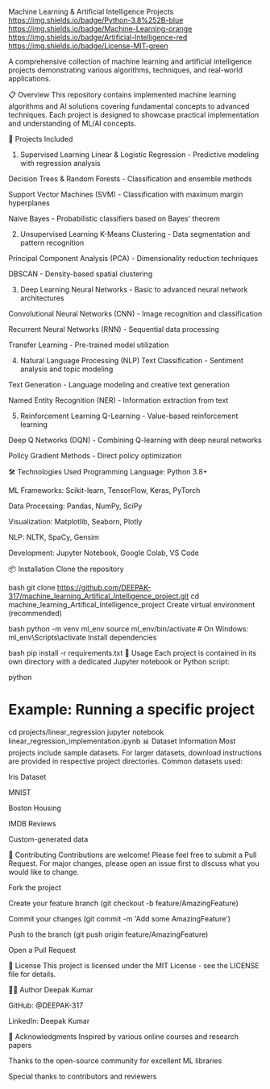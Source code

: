 Machine Learning & Artificial Intelligence Projects
https://img.shields.io/badge/Python-3.8%252B-blue
https://img.shields.io/badge/Machine-Learning-orange
https://img.shields.io/badge/Artificial-Intelligence-red
https://img.shields.io/badge/License-MIT-green

A comprehensive collection of machine learning and artificial intelligence projects demonstrating various algorithms, techniques, and real-world applications.

📋 Overview
This repository contains implemented machine learning algorithms and AI solutions covering fundamental concepts to advanced techniques. Each project is designed to showcase practical implementation and understanding of ML/AI concepts.

🚀 Projects Included
1. Supervised Learning
Linear & Logistic Regression - Predictive modeling with regression analysis

Decision Trees & Random Forests - Classification and ensemble methods

Support Vector Machines (SVM) - Classification with maximum margin hyperplanes

Naive Bayes - Probabilistic classifiers based on Bayes' theorem

2. Unsupervised Learning
K-Means Clustering - Data segmentation and pattern recognition

Principal Component Analysis (PCA) - Dimensionality reduction techniques

DBSCAN - Density-based spatial clustering

3. Deep Learning
Neural Networks - Basic to advanced neural network architectures

Convolutional Neural Networks (CNN) - Image recognition and classification

Recurrent Neural Networks (RNN) - Sequential data processing

Transfer Learning - Pre-trained model utilization

4. Natural Language Processing (NLP)
Text Classification - Sentiment analysis and topic modeling

Text Generation - Language modeling and creative text generation

Named Entity Recognition (NER) - Information extraction from text

5. Reinforcement Learning
Q-Learning - Value-based reinforcement learning

Deep Q Networks (DQN) - Combining Q-learning with deep neural networks

Policy Gradient Methods - Direct policy optimization

🛠️ Technologies Used
Programming Language: Python 3.8+

ML Frameworks: Scikit-learn, TensorFlow, Keras, PyTorch

Data Processing: Pandas, NumPy, SciPy

Visualization: Matplotlib, Seaborn, Plotly

NLP: NLTK, SpaCy, Gensim

Development: Jupyter Notebook, Google Colab, VS Code

📦 Installation
Clone the repository

bash
git clone https://github.com/DEEPAK-317/machine_learning_Artifical_Intelligence_project.git
cd machine_learning_Artifical_Intelligence_project
Create virtual environment (recommended)

bash
python -m venv ml_env
source ml_env/bin/activate  # On Windows: ml_env\Scripts\activate
Install dependencies

bash
pip install -r requirements.txt
🎯 Usage
Each project is contained in its own directory with a dedicated Jupyter notebook or Python script:

python
# Example: Running a specific project
cd projects/linear_regression
jupyter notebook linear_regression_implementation.ipynb
📊 Dataset Information
Most projects include sample datasets. For larger datasets, download instructions are provided in respective project directories. Common datasets used:

Iris Dataset

MNIST

Boston Housing

IMDB Reviews

Custom-generated data

🤝 Contributing
Contributions are welcome! Please feel free to submit a Pull Request. For major changes, please open an issue first to discuss what you would like to change.

Fork the project

Create your feature branch (git checkout -b feature/AmazingFeature)

Commit your changes (git commit -m 'Add some AmazingFeature')

Push to the branch (git push origin feature/AmazingFeature)

Open a Pull Request

📝 License
This project is licensed under the MIT License - see the LICENSE file for details.

👨‍💻 Author
Deepak Kumar

GitHub: @DEEPAK-317

LinkedIn: Deepak Kumar

🙏 Acknowledgments
Inspired by various online courses and research papers

Thanks to the open-source community for excellent ML libraries

Special thanks to contributors and reviewers
